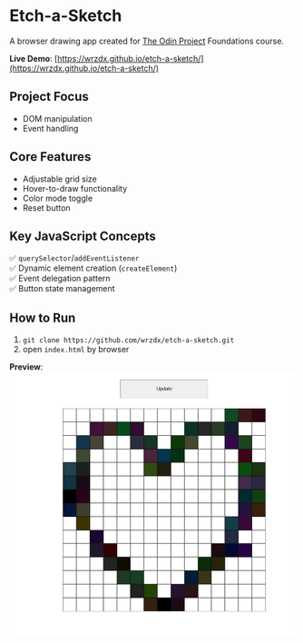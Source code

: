 # Etch-a-Sketch

A browser drawing app created for [The Odin Project](https://www.theodinproject.com/) Foundations course.

**Live Demo**: [https://wrzdx.github.io/etch-a-sketch/](https://wrzdx.github.io/etch-a-sketch/)

## Project Focus
- DOM manipulation
- Event handling

## Core Features
- Adjustable grid size
- Hover-to-draw functionality
- Color mode toggle
- Reset button

## Key JavaScript Concepts
✅ `querySelector`/`addEventListener`  
✅ Dynamic element creation (`createElement`)  
✅ Event delegation pattern  
✅ Button state management  


## How to Run
1. `git clone https://github.com/wrzdx/etch-a-sketch.git`
2. open `index.html` by browser

**Preview**: 
![Preview](./image.png)